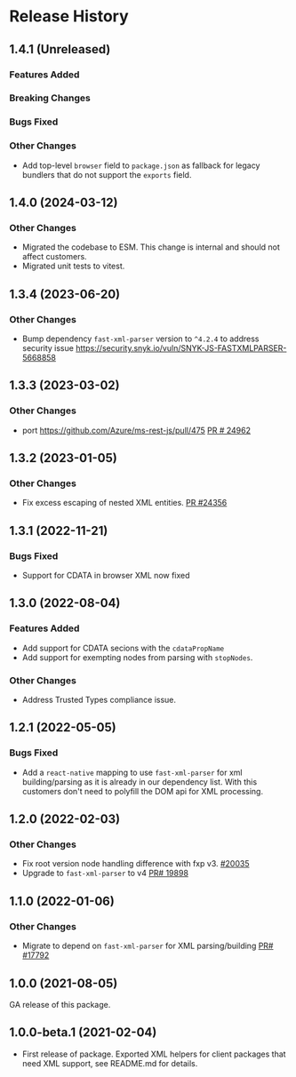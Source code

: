 # Release History

## 1.4.1 (Unreleased)

### Features Added

### Breaking Changes

### Bugs Fixed

### Other Changes

- Add top-level `browser` field to `package.json` as fallback for legacy bundlers that do not support the `exports` field.

## 1.4.0 (2024-03-12)

### Other Changes

- Migrated the codebase to ESM. This change is internal and should not affect customers.
- Migrated unit tests to vitest.

## 1.3.4 (2023-06-20)

### Other Changes

- Bump dependency `fast-xml-parser` version to `^4.2.4` to address security issue https://security.snyk.io/vuln/SNYK-JS-FASTXMLPARSER-5668858

## 1.3.3 (2023-03-02)

### Other Changes

- port https://github.com/Azure/ms-rest-js/pull/475 [PR # 24962](https://github.com/Azure/azure-sdk-for-js/pull/24962)

## 1.3.2 (2023-01-05)

### Other Changes

- Fix excess escaping of nested XML entities. [PR #24356](https://github.com/Azure/azure-sdk-for-js/pull/24356)

## 1.3.1 (2022-11-21)

### Bugs Fixed

- Support for CDATA in browser XML now fixed

## 1.3.0 (2022-08-04)

### Features Added

- Add support for CDATA secions with the `cdataPropName`
- Add support for exempting nodes from parsing with `stopNodes`.

### Other Changes

- Address Trusted Types compliance issue.

## 1.2.1 (2022-05-05)

### Bugs Fixed

- Add a `react-native` mapping to use `fast-xml-parser` for xml building/parsing as it is already in our dependency list. With this customers don't need to polyfill the DOM api for XML processing.

## 1.2.0 (2022-02-03)

### Other Changes

- Fix root version node handling difference with fxp v3. [#20035](https://github.com/Azure/azure-sdk-for-js/pull/20035)
- Upgrade to `fast-xml-parser` to v4 [PR# 19898](https://github.com/Azure/azure-sdk-for-js/pull/19898)

## 1.1.0 (2022-01-06)

### Other Changes

- Migrate to depend on `fast-xml-parser` for XML parsing/building [PR# #17792](https://github.com/Azure/azure-sdk-for-js/pull/17792)

## 1.0.0 (2021-08-05)

GA release of this package.

## 1.0.0-beta.1 (2021-02-04)

- First release of package. Exported XML helpers for client packages that need XML support, see README.md for details.
